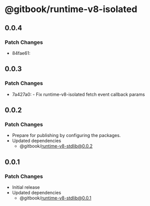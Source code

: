 # @gitbook/runtime-v8-isolated

## 0.0.4

### Patch Changes

- 84fae61:

## 0.0.3

### Patch Changes

- 7a427a0: - Fix runtime-v8-isolated fetch event callback params

## 0.0.2

### Patch Changes

- Prepare for publishing by configuring the packages.
- Updated dependencies
  - @gitbook/runtime-v8-stdlib@0.0.2

## 0.0.1

### Patch Changes

- Initial release
- Updated dependencies
  - @gitbook/runtime-v8-stdlib@0.0.1
